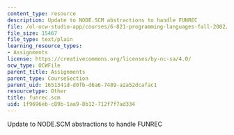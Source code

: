 ```yaml
---
content_type: resource
description: Update to NODE.SCM abstractions to handle FUNREC
file: /ol-ocw-studio-app/courses/6-821-programming-languages-fall-2002/1f9696ebc89b1aa98b12712f7f7ad334_funrec.scm
file_size: 15467
file_type: text/plain
learning_resource_types:
- Assignments
license: https://creativecommons.org/licenses/by-nc-sa/4.0/
ocw_type: OCWFile
parent_title: Assignments
parent_type: CourseSection
parent_uid: 1651341d-d0fb-d6a6-7489-a2a52dcafac1
resourcetype: Other
title: funrec.scm
uid: 1f9696eb-c89b-1aa9-8b12-712f7f7ad334
---
```

Update to NODE.SCM abstractions to handle FUNREC